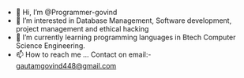 - 👋 Hi, I’m @Programmer-govind
- 👀 I’m interested in Database Management, Software development, project management and ethical hacking
- 🌱 I’m currently learning programming languages in Btech Computer Science Engineering.
- 📫 How to reach me ...
Contact on email:- gautamgovind448@gmail.com

<!---
Programmer-govind/Programmer-govind is a ✨ special ✨ repository because its `README.md` (this file) appears on your GitHub profile.
You can click the Preview link to take a look at your changes.
--->
